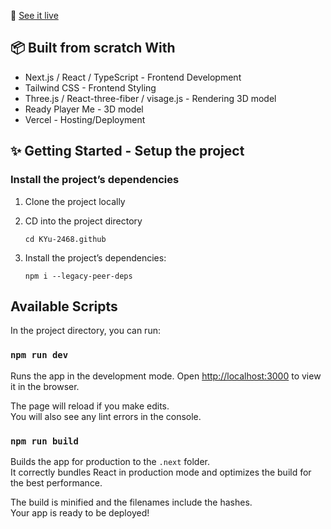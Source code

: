 
🚀 [See it live](https://jamaicancoder.vercel.app)

## 📦 Built from scratch With

- Next.js / React / TypeScript - Frontend Development
- Tailwind CSS - Frontend Styling
- Three.js / React-three-fiber / visage.js - Rendering 3D model
- Ready Player Me - 3D model
- Vercel - Hosting/Deployment

## ✨ Getting Started - Setup the project

### Install the project’s dependencies

1.  Clone the project locally
2.  CD into the project directory

        cd KYu-2468.github

3.  Install the project’s dependencies:

        npm i --legacy-peer-deps

## Available Scripts

In the project directory, you can run:

### `npm run dev`

Runs the app in the development mode.
Open [http://localhost:3000](http://localhost:3000) to view it in the browser.

The page will reload if you make edits.\
You will also see any lint errors in the console.

### `npm run build`

Builds the app for production to the `.next` folder.\
It correctly bundles React in production mode and optimizes the build for the best performance.

The build is minified and the filenames include the hashes.\
Your app is ready to be deployed!
